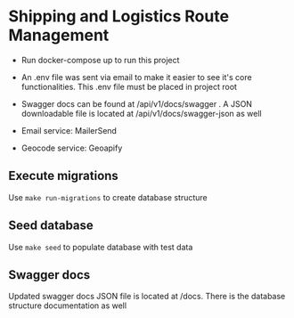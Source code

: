 # Shipping and Logistics Route Management

- Run docker-compose up to run this project

- An .env file was sent via email to make it easier to see it's core functionalities. This .env file must be placed in project root

- Swagger docs can be found at /api/v1/docs/swagger . A JSON downloadable file is located at /api/v1/docs/swagger-json as well

- Email service: MailerSend

- Geocode service: Geoapify

## Execute migrations

Use `make run-migrations` to create database structure

## Seed database

Use `make seed` to populate database with test data

## Swagger docs

Updated swagger docs JSON file is located at /docs. There is the database structure documentation as well
